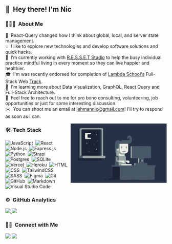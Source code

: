 <!--
**npm-nic/npm-nic** is a ✨ _special_ ✨ repository because its `README.md` (this file) appears on your GitHub profile.

Here are some ideas to get you started:

- 🔭 I’m currently working on ...
- 🌱 I’m currently learning ...
- 👯 I’m looking to collaborate on ...
- 🤔 I’m looking for help with ...
- 💬 Ask me about ...
- 📫 How to reach me: ...
- 😄 Pronouns: ...
- ⚡ Fun fact: ...
-->
## 👋 &nbsp;Hey there! I'm Nic

### 👨🏻‍💻 &nbsp;About Me
🤔 &nbsp;React-Query changed how I think about global, local, and server state management.\
💡 &nbsp;I like to explore new technologies and develop software solutions and quick hacks.\
🔭 &nbsp;I’m currently working with [R.E.S.S.E.T Studio](https://www.ressetstudio.com/pages/about) to help the busy individual practice mindful living in every moment so they can live happier and healthier.\
🎓 &nbsp;I'm was recently endorsed for completion of [Lambda School's](https://lambdaschool.com/) Full-Stack Web [Track](https://lambdaschool.com/courses/full-stack-web-development).\
🌱 &nbsp;I'm learning more about Data Visualization, GraphQL, React Query and Full-Stack Architecture.\
💬 &nbsp;Feel free to reach out to me for pro bono consulting, volunteering, job opportunities or just for some interesting discussion.\
✉️ &nbsp;You can shoot me an email at lehmannic@gmail.com! I'll try to respond as soon as I can.

<img alt="Night Coding" src="https://raw.githubusercontent.com/AVS1508/AVS1508/master/assets/Night-Coding.gif" align="right"/>

### 🛠 &nbsp;Tech Stack

![JavaScript](https://img.shields.io/badge/javascript%20-%23323330.svg?&style=for-the-badge&logo=javascript&logoColor=%23F7DF1E)&nbsp;
![React](https://img.shields.io/badge/react%20-%2320232a.svg?&style=for-the-badge&logo=react&logoColor=%2361DAFB)&nbsp;
![Node.js](https://img.shields.io/badge/node.js%20-%2343853D.svg?&style=for-the-badge&logo=node.js&logoColor=white)&nbsp;
![Express.js](https://img.shields.io/badge/express.js%20-%23404d59.svg?&style=for-the-badge)&nbsp;
![Python](https://img.shields.io/badge/python%20-%2314354C.svg?&style=for-the-badge&logo=python&logoColor=white)&nbsp;
![Strapi](https://img.shields.io/badge/strapi%20-%232E7EEA.svg?&style=for-the-badge&logo=strapi&logoColor=white)&nbsp;
![Postgres](https://img.shields.io/badge/postgres-%23316192.svg?&style=for-the-badge&logo=postgresql&logoColor=white)&nbsp;
![SQLite](https://img.shields.io/badge/sqlite-%2307405e.svg?&style=for-the-badge&logo=sqlite&logoColor=white)&nbsp;
![Vercel](https://img.shields.io/badge/vercel%20-%23000000.svg?&style=for-the-badge&logo=vercel&logoColor=white6)&nbsp;
![Heroku](https://img.shields.io/badge/heroku%20-%23430098.svg?&style=for-the-badge&logo=heroku&logoColor=white)&nbsp;
![HTML](https://img.shields.io/badge/html5%20-%23E34F26.svg?&style=for-the-badge&logo=html5&logoColor=white)&nbsp;
![CSS](https://img.shields.io/badge/css3%20-%231572B6.svg?&style=for-the-badge&logo=css3&logoColor=white)&nbsp;
![TailwindCSS](https://img.shields.io/badge/tailwindcss%20-%2338B2AC.svg?&style=for-the-badge&logo=tailwind-css&logoColor=white)&nbsp;
![SASS](https://img.shields.io/badge/SASS%20-hotpink.svg?&style=for-the-badge&logo=SASS&logoColor=white)&nbsp;
![Figma](https://img.shields.io/badge/figma%20-%23F24E1E.svg?&style=for-the-badge&logo=figma&logoColor=white)&nbsp;
![Git](https://img.shields.io/badge/git%20-%23F05033.svg?&style=for-the-badge&logo=git&logoColor=white)&nbsp;
![GitHub](https://img.shields.io/badge/github%20-%23121011.svg?&style=for-the-badge&logo=github&logoColor=white)&nbsp;
![Markdown](https://img.shields.io/badge/markdown-%23000000.svg?&style=for-the-badge&logo=markdown&logoColor=white)\
![Visual Studio Code](https://img.shields.io/badge/-Visual%20Studio%20Code-333333?style=flat&logo=visual-studio-code&logoColor=007ACC)&nbsp;

### ⚙️ &nbsp;GitHub Analytics

<!-- <p align="center"> -->
<a href="https://github.com/npm-nic">
  <img height="180em" src="https://github-readme-stats-eight-theta.vercel.app/api?username=npm-nic&show_icons=true&theme=react&include_all_commits=true&count_private=true"/>
  <img height="180em" src="https://github-readme-stats-eight-theta.vercel.app/api/top-langs/?username=npm-nic&layout=compact&langs_count=8&theme=react"/>
</a>
</p>

### 🤝🏻 &nbsp;Connect with Me

<!-- <p align="center"> -->
<a href="https://linkedin.com/in/niclehman"><img src="https://img.shields.io/badge/linkedin%20-%230077B5.svg?&style=for-the-badge&logo=linkedin&logoColor=white"/></a>
<a href="mailto:lehmannic@gmail.com"><img src="https://img.shields.io/badge/-lehmannic@gmail.com-D14836?style=flat-square&logo=Gmail&logoColor=white"/></a>
